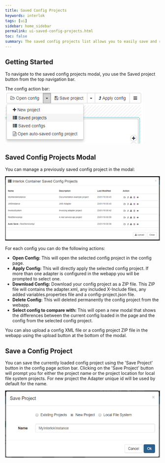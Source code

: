 ```yaml
---
title: Saved Config Projects
keywords: interlok
tags: [ui]
sidebar: home_sidebar
permalink: ui-saved-config-projects.html
toc: false
summary: The saved config projects list allows you to easily save and re-open adapter configuration projects.
---
```


## Getting Started ##

To navigate to the saved config projects modal, you use the Saved project button from the top navigation bar.

The config action bar:
![Config page with Saved Projects button showing](../../images/ui-user-guide/config-saved-projects-button.png)

## Saved Config Projects Modal ##

You can manage a previously saved config project in the modal:

![Config page saved config projects modal](../../images/ui-user-guide/config-saved-config-projects.png)

For each config you can do the following actions:

- **Open Config:** This will open the selected config project in the config page.
- **Apply Config:** This will directly apply the selected config project. If more than one adapter is configured in the webapp you will be prompted to select one.
- **Download Config:** Download your config project as a ZIP file. This ZIP file will contains the adapter.xml, any included X-Include files, any added variables.properties file and a config-project.json file.
- **Delete Config:** This will deleted permanently the config project from the webapp.
- **Select config to compare with:** This will open a new modal that shows the differences between the current config loaded in the page and the config from the selected config project.

You can also upload a config XML file or a config project ZIP file in the webapp using the upload button at the bottom of the modal.

## Save a Config Project ##

You can save the currently loaded config project using the 'Save Project' button in the config page action bar.
Clicking on the 'Save Project' button will prompt you for either the project name or the project location for local file system projects.
For new project the Adapter unique id will be used by default for the name.

![Config page save config project modal](../../images/ui-user-guide/config-save-config-project.png)



